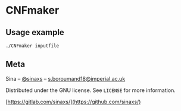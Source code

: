 # CNFmaker
## Usage example

```sh
./CNFmaker inputfile
```

## Meta

Sina – [@sinaxs](https://twitter.com/sinaxs) – s.boroumand18@imperial.ac.uk

Distributed under the GNU license. See ``LICENSE`` for more information.

[https://gitlab.com/sinaxs/](https://github.com/sinaxs/)
